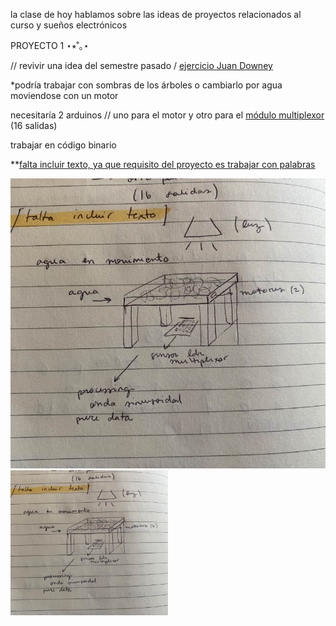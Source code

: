 la clase de hoy hablamos sobre las ideas de proyectos relacionados al curso y sueños electrónicos 


PROYECTO 1 ⋆⭒˚｡⋆ 

// revivir una idea del semestre pasado / [ejercicio Juan Downey](https://imported-antimony-2a2.notion.site/ejercicio-1-proyecto-electr-nico-1b7181213e17808a935feec4378c8fb5)

*podría trabajar con sombras de los árboles o cambiarlo por agua moviendose con un motor 

necesitaría 2 arduinos // uno para el motor y otro para el [módulo multiplexor](https://afel.cl/products/modulo-multiplexor-cd74hc4067?srsltid=AfmBOorVeu3wy21e7VFYpzz-irFs-ix1ew7tZB59ta5vNJPLQ-QPA4D_) (16 salidas)

trabajar en código binario 

**<ins>falta incluir texto, ya que requisito del proyecto es trabajar con palabras</ins> 

![fotoboceto](./imagenes/boceto.jpg)
<img src="clase11/imagenes/boceto.jpg" width=50%>

